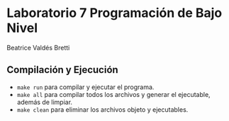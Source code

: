 # Laboratorio 7 Programación de Bajo Nivel  
Beatrice Valdés Bretti

## Compilación y Ejecución
- `make run` para compilar y ejecutar el programa.
- `make all` para compilar todos los archivos y generar el ejecutable, además de limpiar.
- `make clean` para eliminar los archivos objeto y ejecutables.

